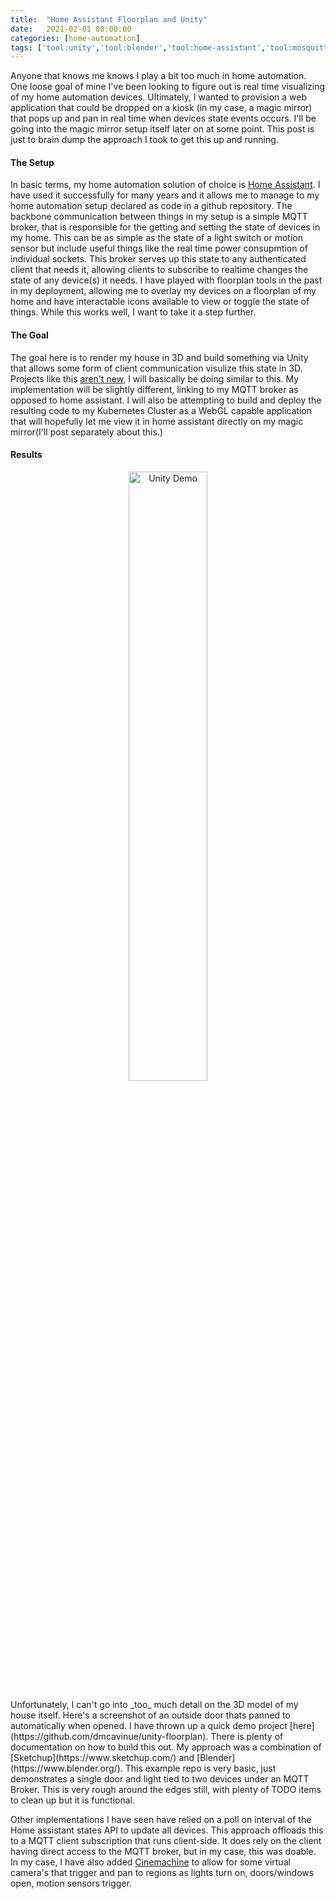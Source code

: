 ```yaml
---
title:  "Home Assistant Floorplan and Unity"
date:   2021-02-01 00:00:00
categories: [home-automation]
tags: ['tool:unity','tool:blender','tool:home-assistant','tool:mosquitto','language:C#','language:javascript','tool:docker']
---
```


Anyone that knows me knows I play a bit too much in home automation.  One loose goal of mine I've been looking to figure out is real time visualizing of my home automation devices.  Ultimately, I wanted to provision a web application that could be dropped on a kiosk (in my case, a magic mirror) that pops up and pan in real time when devices state events occurs.  I'll be going into the magic mirror setup itself later on at some point. This post is just to brain dump the approach I took to get this up and running.

#### **The Setup**
In basic terms, my home automation solution of choice is [Home Assistant](https://www.home-assistant.io/). I have used it successfully for many years and it allows me to manage to my home automation setup declared as code in a github repository.  The backbone communication between things in my setup is a simple MQTT broker, that is responsible for the getting and setting the state of devices in my home. This can be as simple as the state of a light switch or motion sensor but include useful things like the real time power consupmtion of individual sockets. This broker serves up this state to any authenticated client that needs it, allowing clients to subscribe to realtime changes the state of any device(s) it needs.  I have played with floorplan tools in the past in my deployment, allowing me to overlay my devices on a floorplan of my home and have interactable icons available to view or toggle the state of things.  While this works well, I want to take it a step further.  

#### **The Goal**
The goal here is to render my house in 3D and build something via Unity that allows some form of client communication visulize this state in 3D.  Projects like this [aren't new](https://community.home-assistant.io/t/3d-floorplan-using-lovelace-picture-elements-card/123357), I will basically be doing similar to this.  My implementation will be slightly different, linking to my MQTT broker as opposed to home assistant.  I will also be attempting to build and deploy the resulting code to my Kubernetes Cluster as a WebGL capable application that will hopefully let me view it in home assistant directly on my magic mirror(I'll post separately about this.)

#### **Results**
<p align="center">
<img height="50%" width="50%" align="center" src="{{ site.baseurl }}/images/unity-hass/1-unity.png" alt="Unity Demo" />
</p>
Unfortunately, I can't go into _too_ much detail on the 3D model of my house itself. Here's a screenshot of an outside door thats panned to automatically when opened.  I have thrown up a quick demo project [here](https://github.com/dmcavinue/unity-floorplan).  There is plenty of documentation on how to build this out.  My approach was a combination of [Sketchup](https://www.sketchup.com/) and [Blender](https://www.blender.org/).  This example repo is very basic, just demonstrates a single door and light tied to two devices under an MQTT Broker.  This is very rough around the edges still, with plenty of TODO items to clean up but it is functional.  

Other implementations I have seen have relied on a poll on interval of the Home assistant states API to update all devices.  This approach offloads this to a MQTT client subscription that runs client-side.  It does rely on the client having direct access to the MQTT broker, but in my case, this was doable. In my case, I have also added [Cinemachine](https://unity.com/unity/features/editor/art-and-design/cinemachine) to allow for some virtual camera's that trigger and pan to regions as lights turn on, doors/windows open, motion sensors trigger.